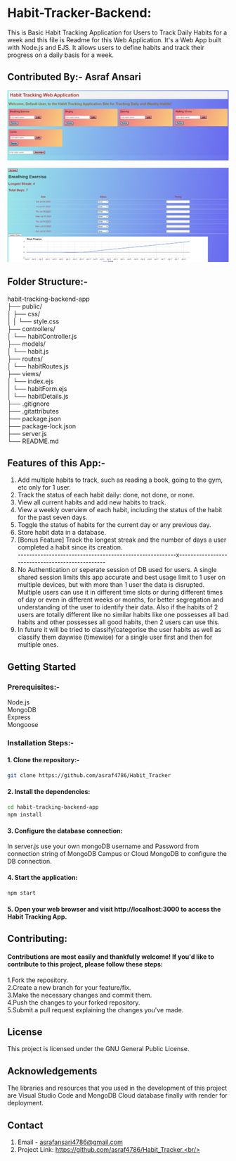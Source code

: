 # Habit-Tracker-Backend:

This is Basic Habit Tracking Application for Users to Track Daily Habits for a week and this file is Readme for this Web Application.
It's a Web App built with Node.js and EJS. It allows users to define habits and track their progress on a daily basis for a week.

## Contributed By:- Asraf Ansari

![image](https://github.com/asraf4786/Habit_Tracker/blob/main/image/252058126-5c854218-a61c-4142-8715-1720fa48de2a.png)

![image](https://github.com/asraf4786/Habit_Tracker/blob/main/image/252058174-bc3a1896-f2fa-4335-a0cc-352a87cb973b.png)

## Folder Structure:-<br/>

habit-tracking-backend-app<br/>
├── public/<br/>
│ ├── css/<br/>
│ │ └── style.css<br/>
├── controllers/<br/>
│ └── habitController.js<br/>
├── models/<br/>
│ └── habit.js<br/>
├── routes/<br/>
│ └── habitRoutes.js<br/>
├── views/<br/>
│ └── index.ejs<br/>
│ └── habitForm.ejs<br/>
│ └── habitDetails.js<br/>
├── .gitignore<br/>
├── .gitattributes<br/>
├── package.json<br/>
├── package-lock.json<br/>
├── server.js<br/>
└── README.md<br/>

## Features of this App:-<br/>

1. Add multiple habits to track, such as reading a book, going to the gym, etc only for 1 user.<br/>
2. Track the status of each habit daily: done, not done, or none.<br/>
3. View all current habits and add new habits to track.<br/>
4. View a weekly overview of each habit, including the status of the habit for the past seven days.<br/>
5. Toggle the status of habits for the current day or any previous day.<br/>
6. Store habit data in a database.<br/>
7. [Bonus Feature] Track the longest streak and the number of days a user completed a habit since its creation.<br/>
   --------------------------------------------------------x------------------------------------------------<br/>
8. No Authentication or seperate session of DB used for users. A single shared session limits this app accurate and best usage limit to 1 user on multiple devices, but with more than 1 user the data is disrupted. Multiple users can use it in different time slots or during different times of day or even in different weeks or months, for better segregation and understanding of the user to identify their data. Also if the habits of 2 users are totally different like no similar habits like one possesses all bad habits and other possesses all good habits, then 2 users can use this.<br/>
9. In future it will be tried to classify/categorise the user habits as well as classify them daywise (timewise) for a single user first and then for multiple ones.<br/>

## Getting Started<br/>

### Prerequisites:-<br/>

Node.js <br/>
MongoDB <br/>
Express <br/>
Mongoose <br/>

### Installation Steps:- <br/>

#### 1. Clone the repository:- <br/>

```bash
git clone https://github.com/asraf4786/Habit_Tracker
```

#### 2. Install the dependencies:<br/>

```bash
cd habit-tracking-backend-app
npm install
```

#### 3. Configure the database connection:<br/>

In server.js use your own mongoDB username and Password from connection string of MongoDB Campus or Cloud MongoDB to configure the DB connection.

#### 4. Start the application:<br/>

```bash
npm start
```

#### 5. Open your web browser and visit http://localhost:3000 to access the Habit Tracking App.<br/>

## Contributing:<br/>

#### Contributions are most easily and thankfully welcome! If you'd like to contribute to this project, please follow these steps:<br/>

1.Fork the repository.<br/>
2.Create a new branch for your feature/fix.<br/>
3.Make the necessary changes and commit them.<br/>
4.Push the changes to your forked repository.<br/>
5.Submit a pull request explaining the changes you've made.<br/>

## License<br/>

This project is licensed under the GNU General Public License.<br/>

## Acknowledgements<br/>

The libraries and resources that you used in the development of this project are Visual Studio Code and MongoDB Cloud database finally with render for deployment.<br/>

## Contact<br/>

1. Email - asrafansari4786@gmail.com<br/>
2. Project Link: https://github.com/asraf4786/Habit_Tracker.<br/>
